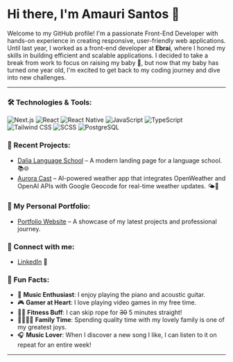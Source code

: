# Hi there, I'm Amauri Santos 👋

Welcome to my GitHub profile! I'm a passionate Front-End Developer with hands-on experience in creating responsive, user-friendly web applications. Until last year, I worked as a front-end developer at **Ebrai**, where I honed my skills in building efficient and scalable applications. I decided to take a break from work to focus on raising my baby 👶, but now that my baby has turned one year old, I'm excited to get back to my coding journey and dive into new challenges.

---

### 🛠️ Technologies & Tools:

![Next.js](https://img.shields.io/badge/Next.js-000000?style=for-the-badge&logo=nextdotjs&logoColor=white)
![React](https://img.shields.io/badge/React-61DAFB?style=for-the-badge&logo=react&logoColor=white)
![React Native](https://img.shields.io/badge/React_Native-20232A?style=for-the-badge&logo=react&logoColor=61DAFB)
![JavaScript](https://img.shields.io/badge/JavaScript-F7DF1E?style=for-the-badge&logo=javascript&logoColor=black)
![TypeScript](https://img.shields.io/badge/TypeScript-007ACC?style=for-the-badge&logo=typescript&logoColor=white)
![Tailwind CSS](https://img.shields.io/badge/Tailwind_CSS-38B2AC?style=for-the-badge&logo=tailwind-css&logoColor=white)
![SCSS](https://img.shields.io/badge/SCSS-CC6699?style=for-the-badge&logo=sass&logoColor=white)
![PostgreSQL](https://img.shields.io/badge/PostgreSQL-4169E1?style=for-the-badge&logo=postgresql&logoColor=white)

### 📝 Recent Projects:

- [Dalia Language School](https://dalia-school.vercel.app/) – A modern landing page for a language school. 📚🌐
- [Aurora Cast](https://aurora-cast.vercel.app/) – AI-powered weather app that integrates OpenWeather and OpenAI APIs with Google Geocode for real-time weather updates. 🌤️🤖

### 💼 My Personal Portfolio:

- [Portfolio Website](https://amauri-santos.com) – A showcase of my latest projects and professional journey.

### 🤝 Connect with me:

- [LinkedIn](https://www.linkedin.com/in/amauri-santos-36a011ab/) 🔗


### 🎉 Fun Facts:

- 🎹 **Music Enthusiast**: I enjoy playing the piano and acoustic guitar.
- 🎮 **Gamer at Heart**: I love playing video games in my free time.
- 🏃‍♂️ **Fitness Buff**: I can skip rope for ~~30~~ 5 minutes straight!
- 👨‍👩‍👧‍👦 **Family Time**: Spending quality time with my lovely family is one of my greatest joys.
- 🎧 **Music Lover**: When I discover a new song I like, I can listen to it on repeat for an entire week!

---

